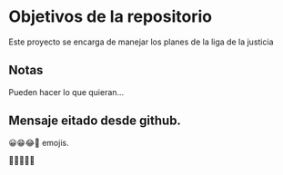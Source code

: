 # Objetivos de la repositorio

Este proyecto se encarga de manejar los planes de la liga de la justicia


## Notas
Pueden hacer lo que quieran...

## Mensaje eitado desde github.
😀😁😂🤣 emojis.

🐨🐼🐸🦓🐴
